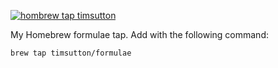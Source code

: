 [![hombrew tap timsutton][homebrew_tap_badge]][homebrew_tap_url]

My Homebrew formulae tap. Add with the following command:

`brew tap timsutton/formulae`

[homebrew_tap_badge]: https://img.shields.io/badge/brew%20tap-timsutton/formulae-orange?style=flat-square&logo=Homebrew&color=FBB040
[homebrew_tap_url]: https://github.com/timsutton/homebrew-formulae
